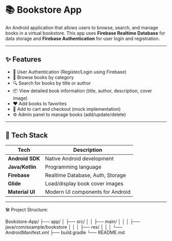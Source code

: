 # 📚 Bookstore App

An Android application that allows users to browse, search, and manage books in a virtual bookstore. This app uses **Firebase Realtime Database** for data storage and **Firebase Authentication** for user login and registration.

---

## ✨ Features

- 🔐 User Authentication (Register/Login using Firebase)
- 📖 Browse books by category
- 🔍 Search for books by title or author
- 📦 View detailed book information (title, author, description, cover image)
- ❤️ Add books to favorites
- 🛒 Add to cart and checkout (mock implementation)
- ⚙️ Admin panel to manage books (add/update/delete)

---

## 🧰 Tech Stack

| Tech             | Description                     |
|------------------|---------------------------------|
| **Android SDK**  | Native Android development      |
| **Java/Kotlin**  | Programming language            |
| **Firebase**     | Realtime Database, Auth, Storage |
| **Glide**        | Load/display book cover images  |
| **Material UI**  | Modern UI components for Android |

---

🛠 Project Structure:

Bookstore-App/
├── app/
│   ├── src/
│   │   ├── main/
│   │   │   ├── java/com/example/bookstore
│   │   │   ├── res/
│   │   │   └── AndroidManifest.xml
├── build.gradle
└── README.md
